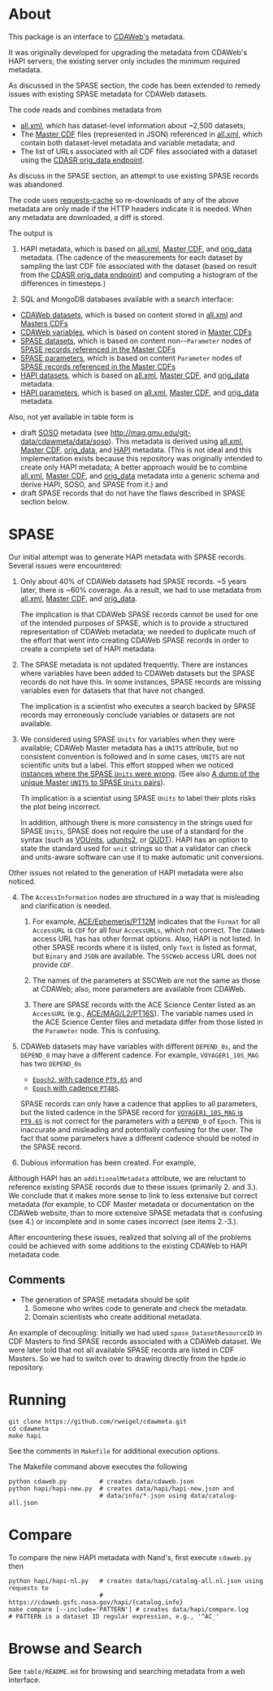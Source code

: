 # About

This package is an interface to [CDAWeb's](https://cdaweb.gsfc.nasa.gov) metadata.

It was originally developed for upgrading the metadata from CDAWeb's HAPI servers; the existing server only includes the minimum required metadata. 

As discussed in the SPASE section, the code has been extended to remedy issues with existing SPASE metadata for CDAWeb datasets.

The code reads and combines metadata from

* [all.xml](https://spdf.gsfc.nasa.gov/pub/catalogs/all.xml), which has dataset-level information about ~2,500 datasets;
* The [Master CDF](https://cdaweb.gsfc.nasa.gov/pub/software/cdawlib/0JSONS/) files (represented in JSON) referenced in [all.xml](https://spdf.gsfc.nasa.gov/pub/catalogs/all.xml), which contain both  dataset-level metadata and variable metadata; and
* The list of URLs associated with all CDF files associated with a dataset using the [CDASR orig_data endpoint](https://cdaweb.gsfc.nasa.gov/WebServices/).

As discuss in the SPASE section, an attempt to use existing SPASE records was abandoned.

<!--* SPASE records referenced in the Master CDF files, which are read by a request to [hpde.io](https://hpde.io/).-->

The code uses [requests-cache](https://github.com/requests-cache/requests-cache/) so re-downloads of any of the above metadata are only made if the HTTP headers indicate it is needed. When any metadata are downloaded, a diff is stored.

The output is

1. HAPI metadata, which is based on [all.xml](https://spdf.gsfc.nasa.gov/pub/catalogs/all.xml), [Master CDF](https://cdaweb.gsfc.nasa.gov/pub/software/cdawlib/0JSONS/), and [orig_data](https://cdaweb.gsfc.nasa.gov/WebServices/) metadata. (The cadence of the measurements for each dataset by sampling the last CDF file associated with the dataset (based on result from the [CDASR orig_data endpoint](https://cdaweb.gsfc.nasa.gov/WebServices/)) and computing a histogram of the differences in timesteps.)

2. SQL and MongoDB databases available with a search interface:
  * [CDAWeb datasets](https://hapi-server.org/meta/cdaweb/dataset/), which is based on content stored in [all.xml](http://mag.gmu.edu/git-data/cdawmeta/data/allxml) and [Masters CDFs](http://mag.gmu.edu/git-data/cdawmeta/data/master)
  * [CDAWeb variables](https://hapi-server.org/meta/cdaweb/variable/), which is based on content stored in [Master CDFs](http://mag.gmu.edu/git-data/cdawmeta/data/master)
  * [SPASE datasets](https://hapi-server.org/meta/spase/dataset/), which is based on content non--`Parameter` nodes of [SPASE records referenced in the Master CDFs](http://mag.gmu.edu/git-data/cdawmeta/data/spase)
  * [SPASE parameters](https://hapi-server.org/meta/spase/parameter/), which is based on content `Parameter` nodes of [SPASE records referenced in the Master CDFs](http://mag.gmu.edu/git-data/cdawmeta/data/spase)
  * [HAPI datasets](https://hapi-server.org/meta/hapi/parameter/), which is based on [all.xml](https://spdf.gsfc.nasa.gov/pub/catalogs/all.xml), [Master CDF](https://cdaweb.gsfc.nasa.gov/pub/software/cdawlib/0JSONS/), and [orig_data](https://cdaweb.gsfc.nasa.gov/WebServices/) metadata.
  * [HAPI parameters](https://hapi-server.org/meta/hapi/parameter/), which is based on [all.xml](https://spdf.gsfc.nasa.gov/pub/catalogs/all.xml), [Master CDF](https://cdaweb.gsfc.nasa.gov/pub/software/cdawlib/0JSONS/), and [orig_data](https://cdaweb.gsfc.nasa.gov/WebServices/) metadata.

Also, not yet available in table form is
* draft [SOSO](https://github.com/ESIPFed/science-on-schema.org) metadata (see http://mag.gmu.edu/git-data/cdawmeta/data/soso). This metadata is derived using [all.xml](https://spdf.gsfc.nasa.gov/pub/catalogs/all.xml), [Master CDF](https://cdaweb.gsfc.nasa.gov/pub/software/cdawlib/0JSONS/), [orig_data](https://cdaweb.gsfc.nasa.gov/WebServices/), and [HAPI](http://mag.gmu.edu/git-data/cdawmeta/data/soso) metadata. (This is not ideal and this implementation exists because this repository was originally intended to create only HAPI metadata; A better approach would be to combine [all.xml](https://spdf.gsfc.nasa.gov/pub/catalogs/all.xml), [Master CDF](https://cdaweb.gsfc.nasa.gov/pub/software/cdawlib/0JSONS/), and [orig_data](https://cdaweb.gsfc.nasa.gov/WebServices/) metadata into a generic schema and derive HAPI, SOSO, and SPASE from it.) and
* draft SPASE records that do not have the flaws described in SPASE section below.

# SPASE

Our initial attempt was to generate HAPI metadata with SPASE records. Several issues were encountered:

1. Only about 40% of CDAWeb datasets had SPASE records. ~5 years later, there is ~60% coverage. As a result, we had to use metadata from [all.xml](https://spdf.gsfc.nasa.gov/pub/catalogs/all.xml), [Master CDF](https://cdaweb.gsfc.nasa.gov/pub/software/cdawlib/0JSONS/), and [orig_data](https://cdaweb.gsfc.nasa.gov/WebServices/).

   The implication is that CDAWeb SPASE records cannot be used for one of the intended purposes of SPASE, which is to provide a structured representation of CDAWeb metadata; we needed to duplicate much of the effort that went into creating CDAWeb SPASE records in order to create a complete set of HAPI metadata.

2. The SPASE metadata is not updated frequently. There are instances where variables have been added to CDAWeb datasets but the SPASE records do not have this. In some instances, SPASE records are missing variables even for datasets that that have not changed.

   The implication is a scientist who executes a search backed by SPASE records may erroneously conclude variables or datasets are not available.

3. We considered using SPASE `Units` for variables when they were available; CDAWeb Master metadata has a `UNITS` attribute, but no consistent convention is followed and in some cases, `UNITS` are not scientific units but a label. This effort stopped when we noticed [instances where the SPASE `Units` were wrong](http://mag.gmu.edu/git-data/cdawmeta/data/query). (See also [A dump of the unique Master `UNITS` to SPASE `Units` pairs](http://mag.gmu.edu/git-data/cdawmeta/data/query)).

   Th implication is a scientist using SPASE `Units` to label their plots risks the plot being incorrect.

   In addition, although there is more consistency in the strings used for SPASE `Units`, SPASE does not require the use of a standard for the syntax (such as [VOUnits](https://www.ivoa.net/documents/VOUnits/20231215/REC-VOUnits-1.1.html), [udunits2](https://docs.unidata.ucar.edu/udunits/current/#Database), or [QUDT](http://qudt.org/vocab/unit/)). HAPI has an option to state the standard used for `unit` strings so that a validator can check and units-aware software can use it to make automatic unit conversions.

Other issues not related to the generation of HAPI metadata were also noticed.

4. The `AccessInformation` nodes are structured in a way that is misleading and clarification is needed.

   1. For example, [ACE/Ephemeris/PT12M](https://hpde.io/NASA/NumericalData/ACE/Ephemeris/PT12M.json
   ) indicates that the `Format` for all `AccessURL` is `CDF` for all four `AccessURLs`, which not correct. The `CDAWeb` access URL has has other format options. Also, HAPI is not listed. In other SPASE records where it is listed, only `Text` is listed as format, but `Binary` and `JSON` are available. The `SSCWeb` access URL does not provide `CDF`.

   2. The names of the parameters at SSCWeb are not the same as those at CDAWeb; also, more parameters are available from CDAWeb.

   3. There are SPASE records with the ACE Science Center listed as an `AccessURL` (e.g., [ACE/MAG/L2/PT16S](https://hpde.io/NASA/NumericalData/ACE/MAG/L2/PT16S.json)). The variable names used in the ACE Science Center files and metadata differ from those listed in the `Parameter` node. This is confusing.

5. CDAWeb datasets may have variables with different `DEPEND_0s`, and the `DEPEND_0` may have a different cadence. For example, `VOYAGER1_10S_MAG` has two `DEPEND_0s`

   * [`Epoch2`, with cadence `PT9.6S`](https://hapi-server.org/servers/#server=CDAWeb&dataset=VOYAGER1_10S_MAG@1&parameters=Time&start=1977-09-05T14:19:47Z&stop=1977-09-07T14:19:47.000Z&return=data&format=csv&style=noheader) and
   * [`Epoch` with cadence `PT48S`](https://hapi-server.org/servers/#server=CDAWeb&dataset=VOYAGER1_10S_MAG@1&parameters=Time&start=1977-09-05T14:19:47Z&stop=1977-09-07T14:19:47.000Z&return=data&format=csv&style=noheader).

   SPASE records can only have a cadence that applies to all parameters, but the listed cadence in the SPASE record for [`VOYAGER1_10S_MAG` is `PT9.6S`](https://hpde.io/NASA/NumericalData/Voyager1/MAG/CDF/PT9.6S.json) is not correct for the parameters with a `DEPEND_0` of `Epoch`. This is inaccurate and misleading and potentially confusing for the user. The fact that some parameters have a different cadence should be noted in the SPASE record.

6. Dubious information has been created. For example,

Although HAPI has an `additionalMetadata` attribute, we are reluctant to reference existing SPASE records due to these issues (primarily 2. and 3.). We conclude that it makes more sense to link to less extensive but correct metadata (for example, to CDF Master metadata or documentation on the CDAWeb website, than to more extensive SPASE metadata that is confusing (see 4.) or incomplete and in some cases incorrect (see items 2.-3.).

After encountering these issues, realized that solving all of the problems could be achieved with some additions to the existing CDAWeb to HAPI metadata code.

## Comments

* The generation of SPASE metadata should be split
  1. Someone who writes code to generate and check the metadata.
  2. Domain scientists who create additional metadata. 

An example of decoupling: Initially we had used `spase_DatasetResourceID` in CDF Masters to find SPASE records associated with a CDAWeb dataset. We were later told that not all available SPASE records are listed in CDF Masters. So we had to switch over to drawing directly from the hpde.io repository. 

# Running

```
git clone https://github.com/rweigel/cdawmeta.git
cd cdawmeta
make hapi
```

See the comments in `Makefile` for additional execution options.

The Makefile command above executes the following

```
python cdaweb.py         # creates data/cdaweb.json
python hapi/hapi-new.py  # creates data/hapi/hapi-new.json and
                         # data/info/*.json using data/catalog-all.json
```

# Compare

To compare the new HAPI metadata with Nand's, first execute `cdaweb.py` then

```
python hapi/hapi-nl.py   # creates data/hapi/catalog-all.nl.json using requests to
                         # https://cdaweb.gsfc.nasa.gov/hapi/{catalog,info}
make compare [--include='PATTERN'] # creates data/hapi/compare.log
# PATTERN is a dataset ID regular expression, e.g., '^AC_'
```

# Browse and Search

See `table/README.md` for browsing and searching metadata from a web interface.
